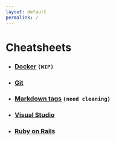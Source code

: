 ```yaml
---
layout: default
permalink: /
---
```


# Cheatsheets

- ### [Docker](https://vincent-clipet.github.io/cheatsheets/docker) `(WIP)`
- ### [Git](https://vincent-clipet.github.io/cheatsheets/git)
- ### [Markdown tags](https://vincent-clipet.github.io/cheatsheets/markdown) `(need cleaning)`
- ### [Visual Studio](https://vincent-clipet.github.io/cheatsheets/visual-studio)
- ### [Ruby on Rails](https://vincent-clipet.github.io/cheatsheets/ruby-on-rails)
